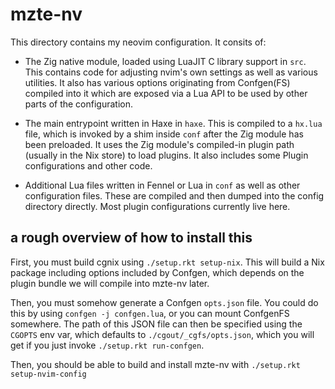 # mzte-nv

This directory contains my neovim configuration.
It consits of:
- The Zig native module, loaded using LuaJIT C library support in `src`. This contains code for
  adjusting nvim's own settings as well as various utilities. It also has various options
  originating from Confgen(FS) compiled into it which are exposed via a Lua API to be used by
  other parts of the configuration.

- The main entrypoint written in Haxe in `haxe`. This is compiled to a `hx.lua` file, which is
  invoked by a shim inside `conf` after the Zig module has been preloaded.
  It uses the Zig module's compiled-in plugin path (usually in the Nix store) to load
  plugins. It also includes some Plugin configurations and other code.

- Additional Lua files written in Fennel or Lua in `conf` as well as other configuration files.
  These are compiled and then dumped into the config directory directly. Most plugin configurations
  currently live here.

## a rough overview of how to install this
First, you must build cgnix using `./setup.rkt setup-nix`. This will build a Nix package including
options included by Confgen, which depends on the plugin bundle we will compile into mzte-nv later.

Then, you must somehow generate a Confgen `opts.json` file. You could do this by using `confgen -j
confgen.lua`, or you can mount ConfgenFS somewhere. The path of this JSON file can then be specified
using the `CGOPTS` env var, which defaults to `./cgout/_cgfs/opts.json`, which you will get if you
just invoke `./setup.rkt run-confgen`.

Then, you should be able to build and install mzte-nv with `./setup.rkt setup-nvim-config`
